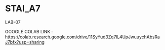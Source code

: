 # STAI_A7
LAB-07


GOOGLE COLAB LINK : https://colab.research.google.com/drive/11SyYud3Zq7lL4UpJwuuychAbsRaJ7bfx?usp=sharing
